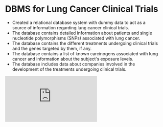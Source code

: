 # DBMS for Lung Cancer Clinical Trials
- Created a relational database system with dummy data to act as a source of information regarding lung cancer clinical trials.  
- The database contains detailed information about patients and single nucleotide polymorphisms (SNPs) associated with lung cancer.
- The database contains the different treatments undergoing clinical trials and the genes targeted by them, if any.
- The database contains a list of known carcinogens associated with lung cancer and information about the subject's exposure levels.
- The database includes data about companies involved in the development of the treatments undergoing clinical trials.

![alt text](https://github.com/salhasan/lung_cancer/blob/main/ER_Diagram.pdf?raw=true)
